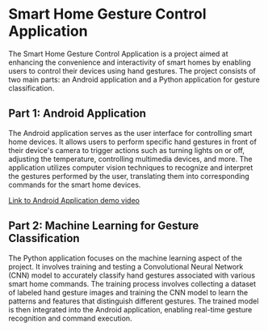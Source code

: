 # Smart Home Gesture Control Application

The Smart Home Gesture Control Application is a project aimed at enhancing the convenience and interactivity of smart homes by enabling users to control their devices using hand gestures. The project consists of two main parts: an Android application and a Python application for gesture classification.

## Part 1: Android Application
The Android application serves as the user interface for controlling smart home devices. It allows users to perform specific hand gestures in front of their device's camera to trigger actions such as turning lights on or off, adjusting the temperature, controlling multimedia devices, and more. The application utilizes computer vision techniques to recognize and interpret the gestures performed by the user, translating them into corresponding commands for the smart home devices.

[Link to Android Application demo video](https://youtube.com/shorts/04WTCuxFQ5o)

## Part 2: Machine Learning for Gesture Classification
The Python application focuses on the machine learning aspect of the project. It involves training and testing a Convolutional Neural Network (CNN) model to accurately classify hand gestures associated with various smart home commands. The training process involves collecting a dataset of labeled hand gesture images and training the CNN model to learn the patterns and features that distinguish different gestures. The trained model is then integrated into the Android application, enabling real-time gesture recognition and command execution.


